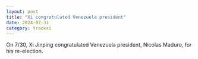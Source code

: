 ```yaml
---
layout: post
title: "Xi congratulated Venezuela president"
date: 2024-07-31
category: tracexi
---
```


On 7/30, Xi Jinping congratulated Venezuela president, Nicolas Maduro, for his re-election.